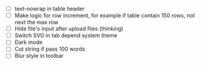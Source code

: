 - [ ] text-nowrap in table header
- [ ] Make logic for row increment, for example if table contain 150 rows, not next the max row
- [ ] Hide file's input after upload files (thinking)
- [ ] Switch SVG in tab depend system theme
- [ ] Dark mode
- [ ] Cut string if pass 100 words
- [ ] Blur style in toolbar
